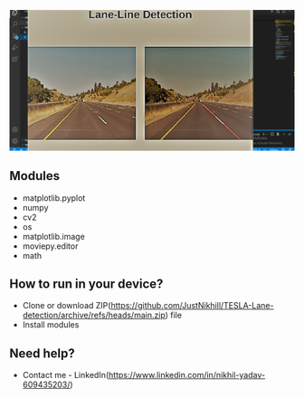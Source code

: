 ![image](https://github.com/JustNikhill/TESLA-Lane-detection/blob/main/ScreenshotTmodel.png)
## Modules 
- matplotlib.pyplot
- numpy 
- cv2
- os
- matplotlib.image
- moviepy.editor
- math

## How to run in your device? 
- Clone or download ZIP(https://github.com/JustNikhill/TESLA-Lane-detection/archive/refs/heads/main.zip) file
- Install modules 

## Need help? 
- Contact me - LinkedIn(https://www.linkedin.com/in/nikhil-yadav-609435203/)
